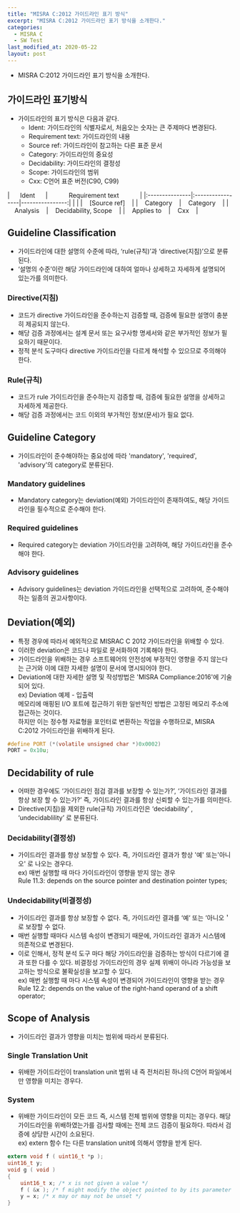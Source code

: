 ```yaml
---
title: "MISRA C:2012 가이드라인 표기 방식"
excerpt: "MISRA C:2012 가이드라인 표기 방식을 소개한다."
categories:
  - MISRA C
  - SW Test
last_modified_at: 2020-05-22
layout: post
---
```

- MISRA C:2012 가이드라인 표기 방식을 소개한다.



## 가이드라인 표기방식 
- 가이드라인의 표기 방식은 다음과 같다. 
  - Ident: 가이드라인의 식별자로서, 처음오는 숫자는 큰 주제마다 변경된다. 
  - Requirement text:  가이드라인의 내용
  - Source ref: 가이드라인이 참고하는 다른 표준 문서
  - Category: 가이드라인의 중요성
  - Decidability: 가이드라인의 결정성
  - Scope: 가이드라인의 범위
  - Cxx: C언어 표준 버전(C90, C99)

|&nbsp;&nbsp;&nbsp;&nbsp;&nbsp;&nbsp;Ident&nbsp;&nbsp;&nbsp;&nbsp;&nbsp;&nbsp;|&nbsp;&nbsp;&nbsp;&nbsp;&nbsp;&nbsp;&nbsp;&nbsp;&nbsp;&nbsp;&nbsp;&nbsp;Requirement text&nbsp;&nbsp;&nbsp;&nbsp;&nbsp;&nbsp;&nbsp;&nbsp;&nbsp;&nbsp;&nbsp;&nbsp;| 
|:---------------|:-----------------|----------------:|
|                |                  |&nbsp;&nbsp;&nbsp;&nbsp;[Source ref]&nbsp;&nbsp;&nbsp;&nbsp;|
|&nbsp;&nbsp;&nbsp;&nbsp;Category&nbsp;&nbsp;&nbsp;&nbsp;|&nbsp;&nbsp;&nbsp;&nbsp;Category&nbsp;&nbsp;&nbsp;&nbsp;|
|&nbsp;&nbsp;&nbsp;&nbsp;Analysis&nbsp;&nbsp;&nbsp;&nbsp;|&nbsp;&nbsp;&nbsp;&nbsp;Decidability, Scope&nbsp;&nbsp;&nbsp;&nbsp;|
|&nbsp;&nbsp;&nbsp;&nbsp;Applies to&nbsp;&nbsp;&nbsp;&nbsp;|&nbsp;&nbsp;&nbsp;&nbsp;Cxx&nbsp;&nbsp;&nbsp;&nbsp;|



## Guideline Classification
- 가이드라인에 대한 설명의 수준에 따라, ‘rule(규칙)’과 ‘directive(지침)’으로 분류된다.
- ‘설명의 수준’이란 해당 가이드라인에 대하여 얼마나 상세하고 자세하게 설명되어 있는가를 의미한다.


### Directive(지침)
- 코드가 directive 가이드라인을 준수하는지 검증할 때, 검증에 필요한 설명이 충분히 제공되지 않는다.
- 해당 검증 과정에서는 설계 문서 또는 요구사항 명세서와 같은 부가적인 정보가 필요하기 때문이다.
- 정적 분석 도구마다 directive 가이드라인을 다르게 해석할 수 있으므로 주의해야 한다.


### Rule(규칙)
- 코드가 rule 가이드라인을 준수하는지 검증할 때, 검증에 필요한 설명을 상세하고 자세하게 제공한다.
- 해당 검증 과정에서는 코드 이외의 부가적인 정보(문서)가 필요 없다.



## Guideline Category
- 가이드라인이 준수해야하는 중요성에 따라  'mandatory', 'required', 'advisory'의 category로 분류된다.


### Mandatory guidelines
- Mandatory category는 deviation(예외) 가이드라인이 존재하여도, 해당 가이드라인을 필수적으로 준수해야 한다.


### Required guidelines
- Required category는 deviation 가이드라인을 고려하여, 해당 가이드라인을 준수해야 한다.


### Advisory guidelines
- Advisory guidelines는 deviation 가이드라인을 선택적으로 고려하여, 준수해야하는 일종의 권고사항이다.



## Deviation(예외) 
- 특정 경우에 따라서 예외적으로 MISRAC C 2012 가이드라인을 위배할 수 있다.
- 이러한 deviation은 코드나 파일로 문서화하여 기록해야 한다.
- 가이드라인을 위배하는 경우 소프트웨어의 안전성에 부정적인 영향을 주지 않는다는 근거와 이에 대한 자세한 설명이 문서에 명시되어야 한다.
- Deviation에 대한 자세한 설명 및 작성방법은 'MISRA Compliance:2016'에 기술되어 있다. <br>
ex) Deviation 예제 - 입출력 <br>
메모리에 매핑된 I/O 포트에 접근하기 위한 일반적인 방법은 고정된 메모리 주소에 접근하는 것이다. <br>
하지만 이는 정수형 자료형을 포인터로 변환하는 작업을 수행하므로, MISRA C:2012 가이드라인을 위배하게 된다.

```c
#define PORT (*(volatile unsigned char *)0x0002)
PORT = 0x10u;
```



## Decidability of rule
- 어떠한 경우에도 ‘가이드라인 점검 결과를 보장할 수 있는가?’, ‘가이드라인 결과를 항상 보장 할 수 있는가?’ 즉, 가이드라인 결과를 항상 신뢰할 수 있는가를 의미한다.
- Directive(지침)을 제외한 rule(규칙) 가이드라인은 ‘decidability’ , ‘undecidablility’ 로 분류된다.


### Decidability(결정성)
- 가이드라인 결과를 항상 보장할 수 있다. 즉, 가이드라인 결과가 항상 '예' 또는'아니오' 로 나오는 경우다. <br>
ex) 매번 실행할 때 마다 가이드라인이 영향을 받지 않는 경우 <br>
Rule 11.3: depends on the source pointer and destination pointer types;


### Undecidability(비결정성)
- 가이드라인 결과를  항상 보장할 수 없다. 즉, 가이드라인 결과를 ‘예‘ 또는 ‘아니오＇로 보장할 수 없다.
- 매번 실행할 때마다 시스템 속성이 변경되기 때문에, 가이드라인 결과가 시스템에 의존적으로 변경된다.
- 이로 인해서, 정적 분석 도구 마다 해당 가이드라인을 검증하는 방식이 다르기에 결과 또한 다를 수 있다. 비결정성 가이드라인의 경우 실제 위배이 아니라 가능성을 보고하는 방식으로 불확실성을 보고할 수 있다.<br>
ex) 매번 실행할 때 마다 시스템 속성이 변경되어 가이드라인이 영향을 받는 경우<br>
Rule 12.2: depends on the value of the right-hand operand of a shift operator;



## Scope of Analysis
- 가이드라인 결과가 영향을 미치는 범위에 따라서 분류된다. 


### Single Translation Unit
- 위배한 가이드라인이 translation unit 범위 내 즉 전처리된 하나의 C언어 파일에서만 영향을 미치는 경우다.


### System
- 위배한 가이드라인이 모든 코드 즉, 시스템 전체 범위에 영향을 미치는 경우다. 해당 가이드라인을 위배하였는가를 검사할 때에는 전체 코드 검증이 필요하다. 따라서 검증에 상당한 시간이 소요된다. <br>
ex) extern 함수 f는 다른 translation unit에 의해서 영향을 받게 된다.

```c
extern void f ( uint16_t *p );
uint16_t y;
void g ( void )
{
	uint16_t x; /* x is not given a value */
	f ( &x ); /* f might modify the object pointed to by its parameter */
	y = x; /* x may or may not be unset */
}
```

